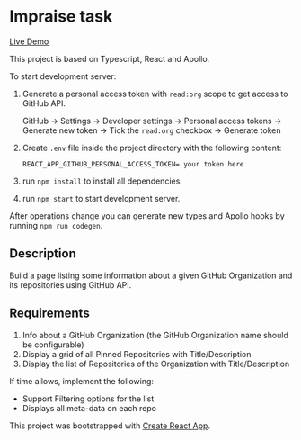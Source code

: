 # Impraise task

[Live Demo](https://impraise-task.vercel.app/)

This project is based on Typescript, React and Apollo.

To start development server:

1. Generate a personal access token with `read:org` scope to get access to GitHub API.

   GitHub → Settings → Developer settings → Personal access tokens → Generate new token → Tick the `read:org` checkbox → Generate token

1. Create `.env` file inside the project directory with the following content:
   ```
   REACT_APP_GITHUB_PERSONAL_ACCESS_TOKEN= your token here
   ```
1. run `npm install` to install all dependencies.
1. run `npm start` to start development server.

After operations change you can generate new types and Apollo hooks by running `npm run codegen`.

## Description

Build a page listing some information about a given GitHub Organization and its repositories using GitHub API.

## Requirements

1. Info about a GitHub Organization (the GitHub Organization name should be configurable)
2. Display a grid of all Pinned Repositories with Title/Description
3. Display the list of Repositories of the Organization with Title/Description

If time allows, implement the following:

- Support Filtering options for the list
- Displays all meta-data on each repo

This project was bootstrapped with [Create React App](https://github.com/facebook/create-react-app).
